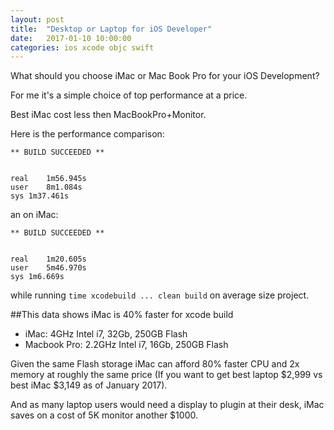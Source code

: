 ```yaml
---
layout: post
title:  "Desktop or Laptop for iOS Developer"
date:   2017-01-10 10:00:00
categories: ios xcode objc swift
---
```

What should you choose iMac or Mac Book Pro for your iOS Development?

For me it's a simple choice of top performance at a price.

Best iMac cost less then MacBookPro+Monitor.

Here is the performance comparison:

~~~
** BUILD SUCCEEDED **


real    1m56.945s
user    8m1.084s
sys	1m37.461s
~~~

an on iMac:

~~~
** BUILD SUCCEEDED **


real	1m20.605s
user	5m46.970s
sys	1m6.669s
~~~

while running `time xcodebuild ... clean build` on average size project.

##This data shows iMac is 40% faster for xcode build


 * iMac: 4GHz Intel i7, 32Gb, 250GB Flash
 * Macbook Pro: 2.2GHz Intel i7, 16Gb, 250GB Flash

Given the same Flash storage iMac can afford 80% faster CPU and 2x memory at roughly the same price (If you want to get best laptop $2,999 vs best iMac $3,149 as of January 2017). 

And as many laptop users would need a display to plugin at their desk, iMac saves on a cost of 5K monitor another $1000.
